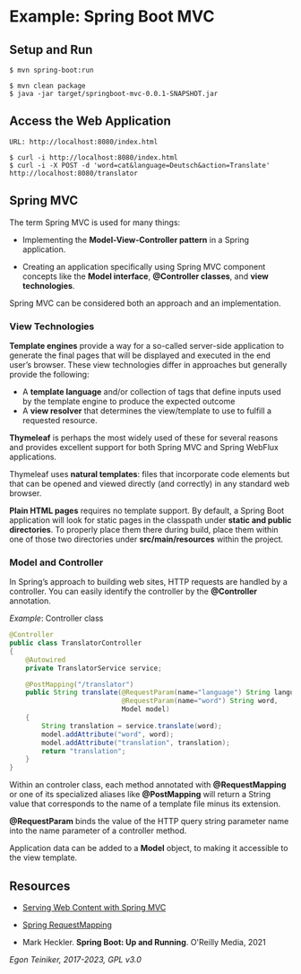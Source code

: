 # Example: Spring Boot MVC

## Setup and Run
```
$ mvn spring-boot:run 
```

```
$ mvn clean package
$ java -jar target/springboot-mvc-0.0.1-SNAPSHOT.jar
```

## Access the Web Application
```
URL: http://localhost:8080/index.html

$ curl -i http://localhost:8080/index.html
$ curl -i -X POST -d 'word=cat&language=Deutsch&action=Translate' http://localhost:8080/translator
```

## Spring MVC

The term Spring MVC is used for many things:

* Implementing the **Model-View-Controller pattern** in a Spring application.

* Creating an application specifically using Spring MVC component concepts like the **Model interface**, 
  **@Controller classes**, and **view technologies**.

Spring MVC can be considered both an approach and an implementation.

### View Technologies
**Template engines** provide a way for a so-called server-side application to generate the final pages that 
will be displayed and executed in the end user’s browser. 
These view technologies differ in approaches but generally provide the following:
* A **template language** and/or collection of tags that define inputs used by the template engine to produce the expected outcome
* A **view resolver** that determines the view/template to use to fulfill a requested resource.

**Thymeleaf** is perhaps the most widely used of these for several reasons and provides excellent support for 
both Spring MVC and Spring WebFlux applications. 

Thymeleaf uses **natural templates**: files that incorporate code elements but that can be opened and viewed directly 
(and correctly) in any standard web browser.

**Plain HTML pages** requires no template support.
By default, a Spring Boot application will look for static pages in the classpath under **static and public directories**. 
To properly place them there during build, place them within one of those two directories under **src/main/resources** 
within the project.


### Model and Controller
In Spring’s approach to building web sites, HTTP requests are handled by a controller. 
You can easily identify the controller by the **@Controller** annotation.

_Example_: Controller class
```Java
@Controller
public class TranslatorController
{
    @Autowired
    private TranslatorService service;

    @PostMapping("/translator")
    public String translate(@RequestParam(name="language") String language, 
                            @RequestParam(name="word") String word, 
                            Model model)
    {
        String translation = service.translate(word);
        model.addAttribute("word", word);
        model.addAttribute("translation", translation);
        return "translation";
    }
}
```

Within an controler class, each method annotated with **@RequestMapping** or one of its specialized aliases like 
**@PostMapping** will return a String value that corresponds to the name of a template file minus its extension.

**@RequestParam** binds the value of the HTTP query string parameter name into the name parameter of a controller 
method.

Application data can be added to a **Model** object, to making it accessible to the view template.


## Resources
* [Serving Web Content with Spring MVC](https://spring.io/guides/gs/serving-web-content/)

* [Spring RequestMapping](https://www.baeldung.com/spring-requestmapping)

* Mark Heckler. **Spring Boot: Up and Running**. O'Reilly Media, 2021

*Egon Teiniker, 2017-2023, GPL v3.0*